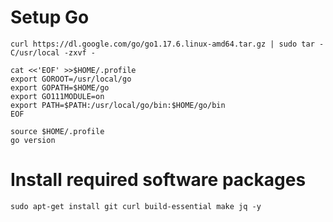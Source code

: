 # Setup Go  
`curl https://dl.google.com/go/go1.17.6.linux-amd64.tar.gz | sudo tar -C/usr/local -zxvf -`  
```
cat <<'EOF' >>$HOME/.profile
export GOROOT=/usr/local/go
export GOPATH=$HOME/go
export GO111MODULE=on
export PATH=$PATH:/usr/local/go/bin:$HOME/go/bin
EOF
```
`source $HOME/.profile`  
`go version`    
# Install required software packages  
`sudo apt-get install git curl build-essential make jq -y`  
